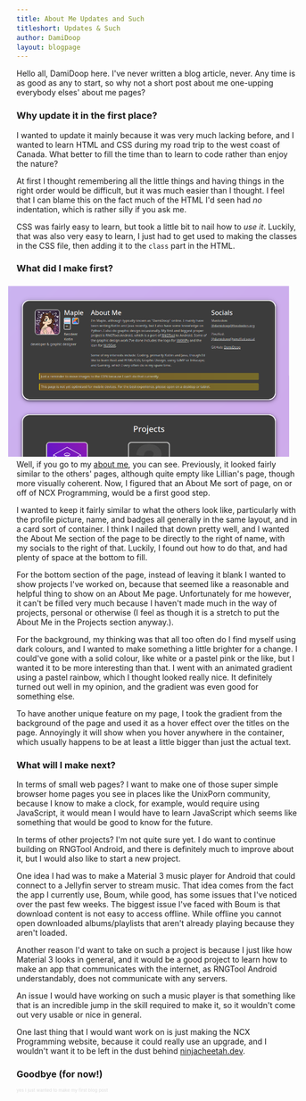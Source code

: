 ```yaml
---
title: About Me Updates and Such
titleshort: Updates & Such
author: DamiDoop
layout: blogpage
---
```

Hello all, DamiDoop here. I've never written a blog article, never. Any time is as good as any to start, so why not a short post about me one-upping everybody elses' about me pages?

### Why update it in the first place? 
I wanted to update it mainly because it was very much lacking before, and I wanted to learn HTML and CSS during my road trip to the west coast of Canada. What better to fill the time than to learn to code rather than enjoy the nature?

At first I thought remembering all the little things and having things in the right order would be difficult, but it was much easier than I thought. I feel that I can blame this on the fact much of the HTML I'd seen had <i>no</i> indentation, which is rather silly if you ask me.

CSS was fairly easy to learn, but took a little bit to nail how to <i>use it</i>. Luckily, that was also very easy to learn, I just had to get used to making the classes in the CSS file, then adding it to the <code>class</code> part in the HTML.

### What did I make first?
<img style="float: right; padding: 1% 3% 1% 3%; width: 800px; object-fit: scale-down;" src="/assets/temp-img/img.png">
Well, if you go to my <a href="/members/damidoop.html">about me</a>, you can see. Previously, it looked fairly similar to the others' pages, although quite empty like Lillian's page, though more visually coherent. Now, I figured that an About Me sort of page, on or off of NCX Programming, would be a first good step. 

I wanted to keep it fairly similar to what the others look like, particularly with the profile picture, name, and badges all generally in the same layout, and in a card sort of container. I think I nailed that down pretty well, and I wanted the About Me section of the page to be directly to the right of name, with my socials to the right of that. Luckily, I found out how to do that, and had plenty of space at the bottom to fill.

For the bottom section of the page, instead of leaving it blank I wanted to show projects I've worked on, because that seemed like a reasonable and helpful thing to show on an About Me page. Unfortunately for me however, it can't be filled very much because I haven't made much in the way of projects, personal or otherwise (I feel as though it is a stretch to put the About Me in the Projects section anyway.).

For the background, my thinking was that all too often do I find myself using dark colours, and I wanted to make something a little brighter for a change. I could've gone with a solid colour, like white or a pastel pink or the like, but I wanted it to be more interesting than that. I went with an animated gradient using a pastel rainbow, which I thought looked really nice. It definitely turned out well in my opinion, and the gradient was even good for something else.

To have another unique feature on my page, I took the gradient from the background of the page and used it as a hover effect over the titles on the page. Annoyingly it will show when you hover anywhere in the container, which usually happens to be at least a little bigger than just the actual text.

### What will I make next?
In terms of small web pages? I want to make one of those super simple browser home pages you see in places like the UnixPorn community, because I know to make a clock, for example, would require using JavaScript, it would mean I would have to learn JavaScript which seems like something that would be good to know for the future.

In terms of other projects? I'm not quite sure yet. I do want to continue building on RNGTool Android, and there is definitely much to improve about it, but I would also like to start a new project.

One idea I had was to make a Material 3 music player for Android that could connect to a Jellyfin server to stream music. That idea comes from the fact the app I currently use, Boum, while good, has some issues that I've noticed over the past few weeks. The biggest issue I've faced with Boum is that download content is not easy to access offline. While offline you cannot open downloaded albums/playlists that aren't already playing because they aren't loaded.

Another reason I'd want to take on such a project is because I just like how Material 3 looks in general, and it would be a good project to learn how to make an app that communicates with the internet, as RNGTool Android understandably, does not communicate with any servers.

An issue I would have working on such a music player is that something like that is an incredible jump in the skill required to make it, so it wouldn't come out very usable or nice in general.

One last thing that I would want work on is just making the NCX Programming website, because it could really use an upgrade, and I wouldn't want it to be left in the dust behind <a href="ninjacheetah.dev">ninjacheetah.dev</a>.

### Goodbye (for now!)
<p style="font-size:8px; margin-top:-0.5%; color:rgba(190, 190, 190, .5);">yes I just wanted to make my first blog post</p>